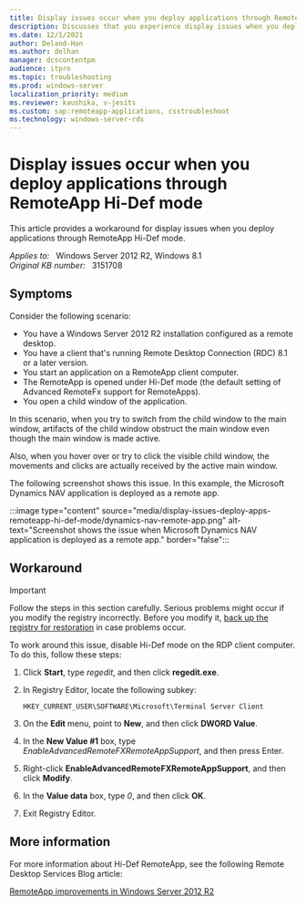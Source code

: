 ```yaml
---
title: Display issues occur when you deploy applications through RemoteApp Hi-Def mode
description: Discusses that you experience display issues when you deploy applications through RemoteApp Hi-Def mode. Provides a workaround.
ms.date: 12/1/2021
author: Deland-Han
ms.author: delhan
manager: dcscontentpm
audience: itpro
ms.topic: troubleshooting
ms.prod: windows-server
localization_priority: medium
ms.reviewer: kaushika, v-jesits
ms.custom: sap:remoteapp-applications, csstroubleshoot
ms.technology: windows-server-rds
---
```

# Display issues occur when you deploy applications through RemoteApp Hi-Def mode

This article provides a workaround for display issues when you deploy applications through RemoteApp Hi-Def mode.

_Applies to:_ &nbsp; Windows Server 2012 R2, Windows 8.1  
_Original KB number:_ &nbsp; 3151708

## Symptoms

Consider the following scenario:

- You have a Windows Server 2012 R2 installation configured as a remote desktop.
- You have a client that's running Remote Desktop Connection (RDC) 8.1 or a later version.
- You start an application on a RemoteApp client computer.
- The RemoteApp is opened under Hi-Def mode (the default setting of Advanced RemoteFx support for RemoteApps).
- You open a child window of the application.

In this scenario, when you try to switch from the child window to the main window, artifacts of the child window obstruct the main window even though the main window is made active.

Also, when you hover over or try to click the visible child window, the movements and clicks are actually received by the active main window.

The following screenshot shows this issue. In this example, the Microsoft Dynamics NAV application is deployed as a remote app.

:::image type="content" source="media/display-issues-deploy-apps-remoteapp-hi-def-mode/dynamics-nav-remote-app.png" alt-text="Screenshot shows the issue when Microsoft Dynamics NAV application is deployed as a remote app." border="false":::

## Workaround

> [!IMPORTANT]
> Follow the steps in this section carefully. Serious problems might occur if you modify the registry incorrectly. Before you modify it, [back up the registry for restoration](https://support.microsoft.com/help/322756) in case problems occur.

To work around this issue, disable Hi-Def mode on the RDP client computer. To do this, follow these steps:

1. Click **Start**, type *regedit*, and then click **regedit.exe**.
2. In Registry Editor, locate the following subkey:

    `HKEY_CURRENT_USER\SOFTWARE\Microsoft\Terminal Server Client`
3. On the **Edit** menu, point to **New**, and then click **DWORD Value**.
4. In the **New Value #1** box, type *EnableAdvancedRemoteFXRemoteAppSupport*, and then press Enter.
5. Right-click **EnableAdvancedRemoteFXRemoteAppSupport**, and then click **Modify**.
6. In the **Value data** box, type *0*, and then click **OK**.
7. Exit Registry Editor.

## More information

For more information about Hi-Def RemoteApp, see the following Remote Desktop Services Blog article:

[RemoteApp improvements in Windows Server 2012 R2](https://blogs.msdn.microsoft.com/rds/2013/11/25/remoteapp-improvements-in-windows-server-2012-r2/)
